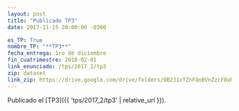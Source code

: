 ```yaml
---
layout: post
title: "Publicado TP3"
date: 2017-11-15 20:00:00 -0300

es_TP: True
nombre_TP: "**TP3**"
fecha_entrega: 1ro de diciembre
fin_cuatrimestre: 2018-02-01
link_enunciado: /tps/2017_2/tp3
zip: dataset
link_zip: https://drive.google.com/drive/folders/0B2J1xTZnFQnBVnZzcF8xR3Z3SVE
---
```


Publicado el [TP3]({{ 'tps/2017_2/tp3' | relative_url }}).
